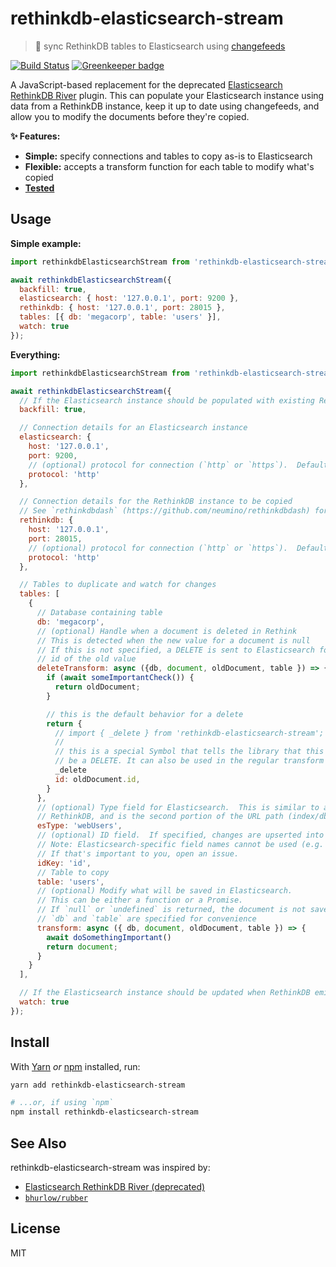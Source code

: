 # rethinkdb-elasticsearch-stream

> 🔄 sync RethinkDB tables to Elasticsearch using [changefeeds](https://rethinkdb.com/docs/changefeeds/javascript/)

[![Build Status](https://travis-ci.org/gsandf/rethinkdb-elasticsearch-stream.svg?branch=master)](https://travis-ci.org/gsandf/rethinkdb-elasticsearch-stream)
[![Greenkeeper badge](https://badges.greenkeeper.io/gsandf/rethinkdb-elasticsearch-stream.svg)](https://greenkeeper.io/)

A JavaScript-based replacement for the deprecated [Elasticsearch RethinkDB River](https://github.com/rethinkdb/elasticsearch-river-rethinkdb) plugin.  This can populate your Elasticsearch instance using data from a RethinkDB instance, keep it up to date using changefeeds, and allow you to modify the documents before they're copied.

**✨ Features:**

- **Simple:** specify connections and tables to copy as-is to Elasticsearch
- **Flexible:** accepts a transform function for each table to modify what's copied
- **[Tested](https://travis-ci.org/gsandf/rethinkdb-elasticsearch-stream)**

## Usage

**Simple example:**

```js
import rethinkdbElasticsearchStream from 'rethinkdb-elasticsearch-stream'

await rethinkdbElasticsearchStream({
  backfill: true,
  elasticsearch: { host: '127.0.0.1', port: 9200 },
  rethinkdb: { host: '127.0.0.1', port: 28015 },
  tables: [{ db: 'megacorp', table: 'users' }],
  watch: true
});
```

**Everything:**

```js
import rethinkdbElasticsearchStream from 'rethinkdb-elasticsearch-stream'

await rethinkdbElasticsearchStream({
  // If the Elasticsearch instance should be populated with existing RethinkDB data
  backfill: true,

  // Connection details for an Elasticsearch instance
  elasticsearch: {
    host: '127.0.0.1',
    port: 9200,
    // (optional) protocol for connection (`http` or `https`).  Defaults to `http`.
    protocol: 'http'
  },

  // Connection details for the RethinkDB instance to be copied
  // See `rethinkdbdash` (https://github.com/neumino/rethinkdbdash) for all possible options.
  rethinkdb: {
    host: '127.0.0.1',
    port: 28015,
    // (optional) protocol for connection (`http` or `https`).  Defaults to `http`.
    protocol: 'http'
  },

  // Tables to duplicate and watch for changes
  tables: [
    {
      // Database containing table
      db: 'megacorp',
      // (optional) Handle when a document is deleted in Rethink
      // This is detected when the new value for a document is null
      // If this is not specified, a DELETE is sent to Elasticsearch for the
      // id of the old value
      deleteTransform: async ({db, document, oldDocument, table }) => {
        if (await someImportantCheck()) {
          return oldDocument;
        }

        // this is the default behavior for a delete
        return {
          // import { _delete } from 'rethinkdb-elasticsearch-stream';
          //
          // this is a special Symbol that tells the library that this should
          // be a DELETE. It can also be used in the regular transform function
          _delete
          id: oldDocument.id,
        }
      },
      // (optional) Type field for Elasticsearch.  This is similar to a "table" in
      // RethinkDB, and is the second portion of the URL path (index/db is the first).
      esType: 'webUsers',
      // (optional) ID field.  If specified, changes are upserted into Elasticsearch
      // Note: Elasticsearch-specific field names cannot be used (e.g. `_id`)
      // If that's important to you, open an issue.
      idKey: 'id',
      // Table to copy
      table: 'users',
      // (optional) Modify what will be saved in Elasticsearch.
      // This can be either a function or a Promise.
      // If `null` or `undefined` is returned, the document is not saved.
      // `db` and `table` are specified for convenience
      transform: async ({ db, document, oldDocument, table }) => {
        await doSomethingImportant()
        return document;
      }
    }
  ],

  // If the Elasticsearch instance should be updated when RethinkDB emits a changefeed event
  watch: true
});
```

## Install

With [Yarn](https://yarnpkg.com/en/) _or_ [npm](https://npmjs.org/) installed, run:

```bash
yarn add rethinkdb-elasticsearch-stream

# ...or, if using `npm`
npm install rethinkdb-elasticsearch-stream
```

## See Also

rethinkdb-elasticsearch-stream was inspired by:

- [Elasticsearch RethinkDB River (deprecated)](https://github.com/rethinkdb/elasticsearch-river-rethinkdb)
- [`bhurlow/rubber`](https://github.com/bhurlow/rubber)

## License

MIT
